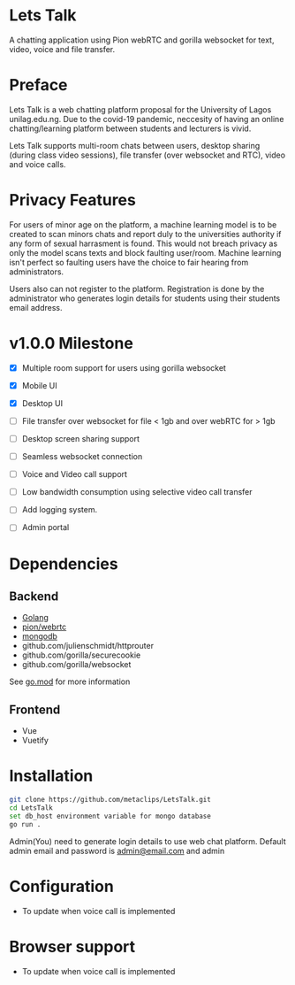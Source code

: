 # Lets Talk

A chatting application using Pion webRTC and gorilla websocket for text, video, voice and file transfer.


# Preface

Lets Talk is a web chatting platform proposal for the University of Lagos unilag.edu.ng. Due to the covid-19 pandemic, neccesity of having an online chatting/learning platform between students and lecturers is vivid.

Lets Talk supports multi-room chats between users, desktop sharing (during class video sessions), file transfer (over websocket and RTC), video and voice calls.


# Privacy Features

For users of minor age on the platform, a machine learning model is to be created to scan minors chats and report duly to the universities authority if any form of sexual harrasment is found. This would not breach privacy as only the model scans texts and block faulting user/room. Machine learning isn't perfect so faulting users have the choice to fair hearing from administrators.

Users also can not register to the platform. Registration is done by the administrator who generates login details for students using their students email address.


# v1.0.0 Milestone

- [x] Multiple room support for users using gorilla websocket

- [x] Mobile UI

- [x] Desktop UI

- [ ] File transfer over websocket for file < 1gb and over webRTC for > 1gb

- [ ] Desktop screen sharing support

- [ ] Seamless websocket connection

- [ ] Voice and Video call support

- [ ] Low bandwidth consumption using selective video call transfer


- [ ] Add logging system.

- [ ] Admin portal


# Dependencies

## Backend

 - [Golang][go]
 - [pion/webrtc][pion]
 - [mongodb][mongo]
 - github.com/julienschmidt/httprouter 
 - github.com/gorilla/securecookie
 - github.com/gorilla/websocket

[go]: golang.org

[mongo]: go.mongodb.org/mongo-driver

[pion]: https://github.com/pion/webrtc

See [go.mod](go.mod) for more information

## Frontend

 - Vue
 - Vuetify


# Installation
```bash
git clone https://github.com/metaclips/LetsTalk.git
cd LetsTalk
set db_host environment variable for mongo database
go run .
```
Admin(You) need to generate login details to use web chat platform. Default admin email and password is admin@email.com and admin 


# Configuration

- To update when voice call is implemented


# Browser support

- To update when voice call is implemented